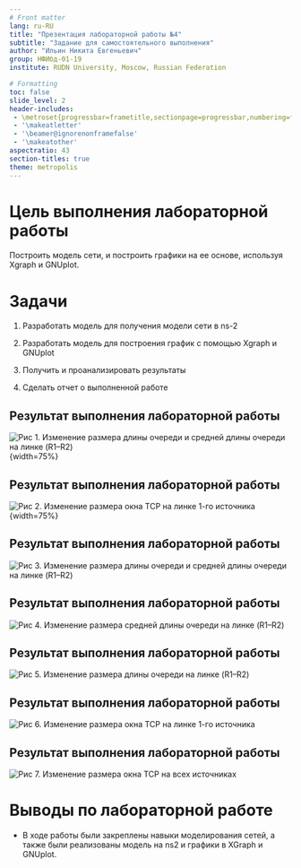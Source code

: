 ```yaml
---
# Front matter
lang: ru-RU
title: "Презентация лабораторной работы №4"
subtitle: "Задание для самостоятельного выполнения"
author: "Ильин Никита Евгеньевич"
group: НФИбд-01-19
institute: RUDN University, Moscow, Russian Federation

# Formatting
toc: false
slide_level: 2
header-includes: 
 - \metroset{progressbar=frametitle,sectionpage=progressbar,numbering=fraction}
 - '\makeatletter'
 - '\beamer@ignorenonframefalse'
 - '\makeatother'
aspectratio: 43
section-titles: true
theme: metropolis
---
```


# Цель выполнения лабораторной работы 

Построить модель сети, и построить графики на ее основе, используя Xgraph и GNUplot.

# Задачи

1. Разработать модель для получения модели сети в ns-2

2. Разработать модель для построения график с помощью Xgraph и GNUplot

3. Получить и проанализировать результаты

4. Сделать отчет о выполненной работе

## Результат выполнения лабораторной работы

  ![Рис 1. Изменение размера длины очереди и средней длины очереди на линке (R1–R2)](images/image009.png){width=75%}

## Результат выполнения лабораторной работы

  ![Рис 2. Изменение размера окна TCP на линке 1-го источника](images/image010.png){width=75%}

## Результат выполнения лабораторной работы

  ![Рис 3. Изменение размера длины очереди и средней длины очереди на линке (R1–R2)](images/image011.png)

## Результат выполнения лабораторной работы

  ![Рис 4. Изменение размера средней длины очереди на линке (R1–R2)](images/image013.png)

## Результат выполнения лабораторной работы

  ![Рис 5. Изменение размера длины очереди на линке (R1–R2)](images/image015.png)

## Результат выполнения лабораторной работы

  ![Рис 6. Изменение размера окна TCP на линке 1-го источника](images/image017.png)

## Результат выполнения лабораторной работы

  ![Рис 7. Изменение размера окна TCP на всех источниках](images/image019.png)


# Выводы по лабораторной работе

- В ходе работы были закреплены навыки моделирования сетей, а также были реализованы модель на ns2 и графики в XGraph и GNUplot.